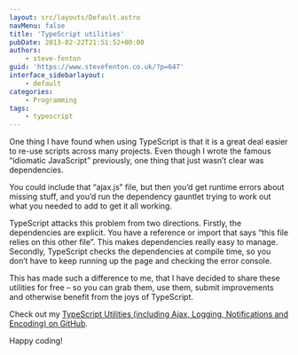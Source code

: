 ```yaml
---
layout: src/layouts/Default.astro
navMenu: false
title: 'TypeScript utilities'
pubDate: 2013-02-22T21:51:52+00:00
authors:
    - steve-fenton
guid: 'https://www.stevefenton.co.uk/?p=647'
interface_sidebarlayout:
    - default
categories:
    - Programming
tags:
    - typescript
---
```


One thing I have found when using TypeScript is that it is a great deal easier to re-use scripts across many projects. Even though I wrote the famous “idiomatic JavaScript” previously, one thing that just wasn’t clear was dependencies.

You could include that “ajax.js” file, but then you’d get runtime errors about missing stuff, and you’d run the dependency gauntlet trying to work out what you needed to add to get it all working.

TypeScript attacks this problem from two directions. Firstly, the dependencies are explicit. You have a reference or import that says “this file relies on this other file”. This makes dependencies really easy to manage. Secondly, TypeScript checks the dependencies at compile time, so you don’t have to keep running up the page and checking the error console.

This has made such a difference to me, that I have decided to share these utilities for free – so you can grab them, use them, submit improvements and otherwise benefit from the joys of TypeScript.

Check out my [TypeScript Utilities (including Ajax, Logging, Notifications and Encoding) on GitHub](https://github.com/Steve-Fenton/TypeScriptUtilities).

Happy coding!